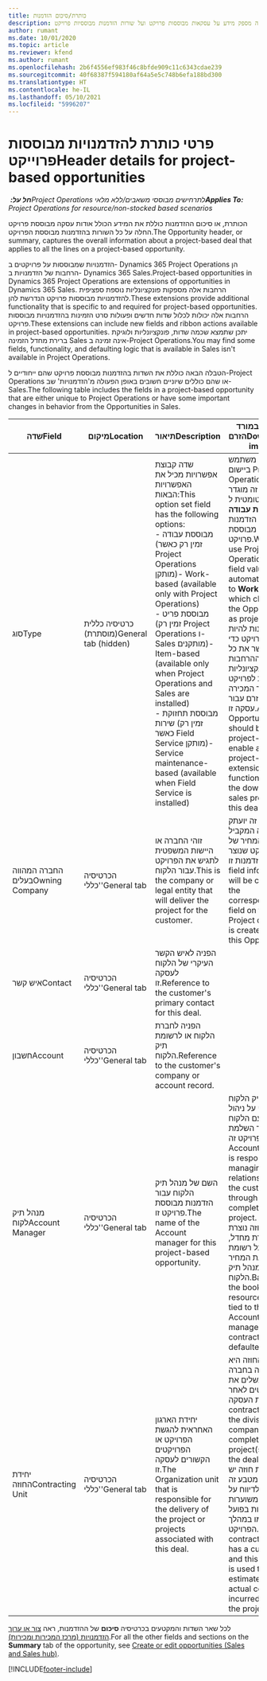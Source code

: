 ```yaml
---
title: כותרת/סיכום הזדמנות
description: נושא זה מספק מידע על עסקאות מבוססות פרויקט ועל שורות הזדמנות מבוססיות פרויקט.
author: rumant
ms.date: 10/01/2020
ms.topic: article
ms.reviewer: kfend
ms.author: rumant
ms.openlocfilehash: 2b6f4556ef983f46c8bfde909c11c6343cdae239
ms.sourcegitcommit: 40f68387f594180af64a5e5c748b6efa188bd300
ms.translationtype: HT
ms.contentlocale: he-IL
ms.lasthandoff: 05/10/2021
ms.locfileid: "5996207"
---
```

# <a name="header-details-for-project-based-opportunities"></a><span data-ttu-id="7ce05-103">פרטי כותרת להזדמנויות מבוססות פרוייקט</span><span class="sxs-lookup"><span data-stu-id="7ce05-103">Header details for project-based opportunities</span></span>

<span data-ttu-id="7ce05-104">_**חל על:** ‏Project Operations לתרחישים מבוססי משאבים/ללא מלאי_</span><span class="sxs-lookup"><span data-stu-id="7ce05-104">_**Applies To:** Project Operations for resource/non-stocked based scenarios_</span></span>


<span data-ttu-id="7ce05-105">הכותרת, או סיכום ההזדמנות כוללת את המידע הכולל אודות עסקה מבוססת פרויקט החלה על כל השורות בהזדמנות מבוססת הפרויקט.</span><span class="sxs-lookup"><span data-stu-id="7ce05-105">The Opportunity header, or summary, captures the overall information about a project-based deal that applies to all the lines on a project-based opportunity.</span></span>

<span data-ttu-id="7ce05-106">הזדמנויות שמבוססות על פרויקטים ב- Dynamics 365 Project Operations הן הרחבות של הזדמנויות ב- Dynamics 365 Sales.</span><span class="sxs-lookup"><span data-stu-id="7ce05-106">Project-based opportunities in Dynamics 365 Project Operations are extensions of opportunities in Dynamics 365 Sales.</span></span> <span data-ttu-id="7ce05-107">הרחבות אלה מספקות פונקציונליות נוספת ספציפית להזדמנויות מבוססות פרויקט הנדרשת להן.</span><span class="sxs-lookup"><span data-stu-id="7ce05-107">These extensions provide additional functionality that is specific to and required for project-based opportunities.</span></span> <span data-ttu-id="7ce05-108">הרחבות אלה יכולות לכלול שדות חדשים ופעולות סרט הזמינות בהזדמנויות מבוססות פרויקט.</span><span class="sxs-lookup"><span data-stu-id="7ce05-108">These extensions can include new fields and ribbon actions available in project-based opportunities.</span></span> <span data-ttu-id="7ce05-109">יתכן שתמצא שכמה שדות, פונקציונליות ולוגיקת ברירת מחדל הזמינה Sales אינה זמינה ב-Project Operations.</span><span class="sxs-lookup"><span data-stu-id="7ce05-109">You may find some fields, functionality, and defaulting logic that is available in Sales isn't available in Project Operations.</span></span>

<span data-ttu-id="7ce05-110">הטבלה הבאה כוללת את השדות בהזדמנות מבוססת פרויקט שהם ייחודיים ל-Project Operations או שהם כוללים שיוניים חשובים באופן הפעולה מ'הזדמנויות' שב-Sales.</span><span class="sxs-lookup"><span data-stu-id="7ce05-110">The following table includes the fields in a project-based opportunity that are either unique to Project Operations or have some important changes in behavior from the Opportunities in Sales.</span></span>

| <span data-ttu-id="7ce05-111">**שדה**</span><span class="sxs-lookup"><span data-stu-id="7ce05-111">**Field**</span></span> | <span data-ttu-id="7ce05-112">**מיקום**</span><span class="sxs-lookup"><span data-stu-id="7ce05-112">**Location**</span></span> | <span data-ttu-id="7ce05-113">**תיאור**</span><span class="sxs-lookup"><span data-stu-id="7ce05-113">**Description**</span></span> | <span data-ttu-id="7ce05-114">**השפעה במורד הזרם**</span><span class="sxs-lookup"><span data-stu-id="7ce05-114">**Downstream impact**</span></span> |
| --- | --- | --- | --- |
| <span data-ttu-id="7ce05-115">סוג</span><span class="sxs-lookup"><span data-stu-id="7ce05-115">Type</span></span> | <span data-ttu-id="7ce05-116">כרטיסיה כללית (מוסתרת)</span><span class="sxs-lookup"><span data-stu-id="7ce05-116">General tab (hidden)</span></span> | <span data-ttu-id="7ce05-117">שדה קבוצת אפשרויות מכיל את האפשרויות הבאות:</span><span class="sxs-lookup"><span data-stu-id="7ce05-117">This option set field has the following options:</span></span></br><span data-ttu-id="7ce05-118">- מבוססת עבודה (זמין רק כאשר Project Operations מותקן)</span><span class="sxs-lookup"><span data-stu-id="7ce05-118">- Work-based (available only with Project Operations)</span></span></br><span data-ttu-id="7ce05-119">- מבוססת פריט (זמין רק Project Operations ו-Sales מותקנים)</span><span class="sxs-lookup"><span data-stu-id="7ce05-119">- Item-based (available only when Project Operations and Sales are installed)</span></span></br><span data-ttu-id="7ce05-120">- מבוססת תחזוקת שירות (זמין רק כאשר Field Service מותקן)</span><span class="sxs-lookup"><span data-stu-id="7ce05-120">- Service maintenance-based (available when Field Service is installed)</span></span> | <span data-ttu-id="7ce05-121">כאשר אתה משתמש ביישום Project Operations, הערך של שדה זה מוגדר אוטומטית ל **מבוססת עבודה** שמסווג את הזדמנות להזדמנות מבוססת פרויקט.</span><span class="sxs-lookup"><span data-stu-id="7ce05-121">When you use Project Operations, this field value is automatically set to **Work-based** which classifies the Opportunity as project-based.</span></span> <span data-ttu-id="7ce05-122">על ההזדמנות להיות מבוססת פרויקט כדי לאפשר את כל ההרחבות והפונקציונליות הספציפיות לפרויקט בתהליך המכירה במורד הזרם עבור עסקה זו.</span><span class="sxs-lookup"><span data-stu-id="7ce05-122">An Opportunity should be project-based to enable all project-specific extensions and functionality in the downstream sales process for this deal.</span></span> |
| <span data-ttu-id="7ce05-123">החברה המהווה בעלים</span><span class="sxs-lookup"><span data-stu-id="7ce05-123">Owning Company</span></span> | <span data-ttu-id="7ce05-124">הכרטיסיה 'כללי'</span><span class="sxs-lookup"><span data-stu-id="7ce05-124">General tab</span></span> | <span data-ttu-id="7ce05-125">זוהי החברה או היישות המשפטית לתגיש את הפרויקט עבור הלקוח.</span><span class="sxs-lookup"><span data-stu-id="7ce05-125">This is the company or legal entity that will deliver the project for the customer.</span></span> | <span data-ttu-id="7ce05-126">פרטי שדה זה יועתק לשדה המקביל בהצעת המחיר של הפרויקט שנוצר מהזדמנות זו.</span><span class="sxs-lookup"><span data-stu-id="7ce05-126">This field information will be copied to the corresponding field on the Project quote that is created from this Opportunity.</span></span> |
| <span data-ttu-id="7ce05-127">איש קשר</span><span class="sxs-lookup"><span data-stu-id="7ce05-127">Contact</span></span> | <span data-ttu-id="7ce05-128">הכרטיסיה 'כללי'</span><span class="sxs-lookup"><span data-stu-id="7ce05-128">General tab</span></span> | <span data-ttu-id="7ce05-129">הפניה לאיש הקשר העיקרי של הלקוח לעסקה זו.</span><span class="sxs-lookup"><span data-stu-id="7ce05-129">Reference to the customer's primary contact for this deal.</span></span> | |
| <span data-ttu-id="7ce05-130">חשבון</span><span class="sxs-lookup"><span data-stu-id="7ce05-130">Account</span></span> | <span data-ttu-id="7ce05-131">הכרטיסיה 'כללי'</span><span class="sxs-lookup"><span data-stu-id="7ce05-131">General tab</span></span> | <span data-ttu-id="7ce05-132">הפניה לחברת הלקוח או לרשומת תיק הלקוח.</span><span class="sxs-lookup"><span data-stu-id="7ce05-132">Reference to the customer's company or account record.</span></span> | |
| <span data-ttu-id="7ce05-133">מנהל תיק לקוח</span><span class="sxs-lookup"><span data-stu-id="7ce05-133">Account Manager</span></span> | <span data-ttu-id="7ce05-134">הכרטיסיה 'כללי'</span><span class="sxs-lookup"><span data-stu-id="7ce05-134">General tab</span></span> | <span data-ttu-id="7ce05-135">השם של מנהל תיק הלקוח עבור הזדמנות מבוססת פרויקט זו.</span><span class="sxs-lookup"><span data-stu-id="7ce05-135">The name of the Account manager for this project-based opportunity.</span></span> | <span data-ttu-id="7ce05-136">מנהל תיק הלקוח אחראי על ניהול הקשר עם הלקוח במהלך השלמת פרויקט זה.</span><span class="sxs-lookup"><span data-stu-id="7ce05-136">The Account manager is responsible for managing the relationship with the customer through the completion of this project.</span></span> <span data-ttu-id="7ce05-137">יחידת החוזה נוצרת כברירת מחדל, בהתבסס על רשומת להצעת המחיר הקשורה למנהל תיק הלקוח.</span><span class="sxs-lookup"><span data-stu-id="7ce05-137">Based on the bookable resource record tied to the Account manager, the contracting unit is defaulted.</span></span> |
| <span data-ttu-id="7ce05-138">יחידת החוזה</span><span class="sxs-lookup"><span data-stu-id="7ce05-138">Contracting Unit</span></span> | <span data-ttu-id="7ce05-139">הכרטיסיה 'כללי'</span><span class="sxs-lookup"><span data-stu-id="7ce05-139">General tab</span></span> | <span data-ttu-id="7ce05-140">יחידת הארגון האחראית להגשת הפרויקט או הפרויקטים הקשורים לעסקה זו.</span><span class="sxs-lookup"><span data-stu-id="7ce05-140">The Organization unit that is responsible for the delivery of the project or projects associated with this deal.</span></span> | <span data-ttu-id="7ce05-141">יחידת החוזה היא החטיבה בחברה שתשלים את הפרויקטים לאחר סגירת העסקה.</span><span class="sxs-lookup"><span data-stu-id="7ce05-141">The contracting unit is the division of the company that will complete the project(s) after the deal is closed.</span></span> <span data-ttu-id="7ce05-142">לכל יחידת חוזה יש מטבע, מטבע זה משמש לדיווח על עלויות משוערות ועלויות בפועל שנגרמו במהלך הפרויקט.</span><span class="sxs-lookup"><span data-stu-id="7ce05-142">Every contracting unit has a currency, and this currency is used to report estimated and actual costs incurred during the project.</span></span> |

<span data-ttu-id="7ce05-143">לכל שאר השדות והמקטעים בכרטיסיה **סיכום** של ההזדמנות, ראה [צור או ערוך הזדמנויות (מרכז המכירות ומכירות)](/dynamics365/sales-enterprise/create-edit-opportunity-sales).</span><span class="sxs-lookup"><span data-stu-id="7ce05-143">For all the other fields and sections on the **Summary** tab of the opportunity, see [Create or edit opportunities (Sales and Sales hub)](/dynamics365/sales-enterprise/create-edit-opportunity-sales).</span></span>


[!INCLUDE[footer-include](../includes/footer-banner.md)]
